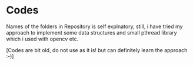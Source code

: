 # Codes

Names of the folders in Repository is self explnatory, still, i have tried my approach to implement some data structures and small pthread library which i used with opencv etc.

[Codes are bit old, do not use as it is! but can definitely learn the approach :-)]

